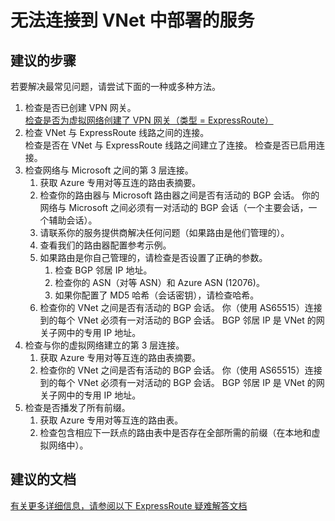 <properties
    pageTitle="I can't connect to services deployed in my VNet"
    description="无法连接到 VNet 中部署的服务"
    service="microsoft.network"
    resource="expressroutecircuits"
    authors="kasparks"
    displayOrder="1"
    selfHelpType="resource"
    supportTopicIds=""
    resourceTags=""
    productPesIds=""
    cloudEnvironments="public"
/>


# 无法连接到 VNet 中部署的服务

## **建议的步骤**
若要解决最常见问题，请尝试下面的一种或多种方法。

1. 检查是否已创建 VPN 网关。<br>
[检查是否为虚拟网络创建了 VPN 网关（类型 = ExpressRoute）](https://azure.microsoft.com/documentation/articles/expressroute-howto-add-gateway-resource-manager/)
2. 检查 VNet 与 ExpressRoute 线路之间的连接。<br>
检查是否在 VNet 与 ExpressRoute 线路之间建立了连接。 检查是否已启用连接。
3. 检查网络与 Microsoft 之间的第 3 层连接。
    1. 获取 Azure 专用对等互连的路由表摘要。
    2. 检查你的路由器与 Microsoft 路由器之间是否有活动的 BGP 会话。 你的网络与 Microsoft 之间必须有一对活动的 BGP 会话（一个主要会话，一个辅助会话）。
    3. 请联系你的服务提供商解决任何问题（如果路由是他们管理的）。
    4. 查看我们的路由器配置参考示例。
    5. 如果路由是你自己管理的，请检查是否设置了正确的参数。
        1. 检查 BGP 邻居 IP 地址。
        2. 检查你的 ASN（对等 ASN）和 Azure ASN (12076)。
        3. 如果你配置了 MD5 哈希（会话密钥），请检查哈希。
    6. 检查你的 VNet 之间是否有活动的 BGP 会话。 你（使用 AS65515）连接到的每个 VNet 必须有一对活动的 BGP 会话。 BGP 邻居 IP 是 VNet 的网关子网中的专用 IP 地址。
4. 检查与你的虚拟网络建立的第 3 层连接。
    1. 获取 Azure 专用对等互连的路由表摘要。
    2. 检查你的 VNet 之间是否有活动的 BGP 会话。 你（使用 AS65515）连接到的每个 VNet 必须有一对活动的 BGP 会话。 BGP 邻居 IP 是 VNet 的网关子网中的专用 IP 地址。
5. 检查是否播发了所有前缀。
    1. 获取 Azure 专用对等互连的路由表。
    2. 检查包含相应下一跃点的路由表中是否存在全部所需的前缀（在本地和虚拟网络中）。

## **建议的文档**
[有关更多详细信息，请参阅以下 ExpressRoute 疑难解答文档](https://azure.microsoft.com/documentation/services/expressroute/)



<!--HONumber=Jun16_HO5-->


